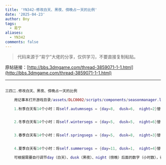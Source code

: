 ```yaml
---
title: 'YN342-修改白天、黑夜、傍晚占一天的比例'
date: '2025-04-23'
author: Bny
tags:
  - 易宁
aliases:
  - YN342
comments: false
---
```


> 代码来源于“易宁”大佬的分享，仅供学习，不要直接复制粘贴。

原帖链接：[http://bbs.3dmgame.com/thread-3859071-1-1.html](http://bbs.3dmgame.com/thread-3859071-1-1.html)

---

```lua  

三四二.修改白天、黑夜、傍晚占一天的比例	用记事本打开游戏目录/assets/DLC0002/scripts/components/seasonmanager.lua文件，	1.秋季白天有14个小时：将self.autumnsegs = {day=8,  dusk=6,  night=2}替换为self.autumnsegs = {day=12,  dusk=2,  night=2}	2.冬季白天有14个小时：将self.wintersegs = {day=5,  dusk=5,  night=6}替换为self.wintersegs = {day=12,  dusk=2,  night=2}	3.春季白天有14个小时：将self.springsegs = {day=5,  dusk=8,  night=3}替换为self.springsegs = {day=12,  dusk=2,  night=2}	4.夏季白天有14个小时：将self.summersegs = {day=11, dusk=1,  night=4}替换为self.summersegs = {day=12, dusk=2,  night=2}	可根据需要自行调节day（白天）、dusk（黑夜）、night（傍晚）后面的数字（小时数），得到想要的时间比例

```  

